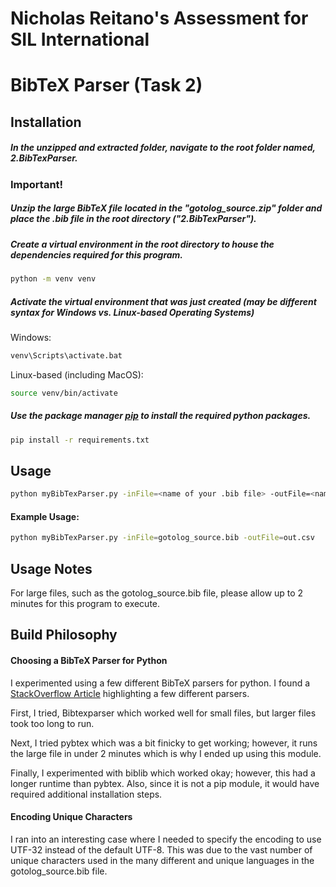 # Nicholas Reitano's Assessment for SIL International

# BibTeX Parser (Task 2)
## Installation

##### In the unzipped and extracted folder, navigate to the root folder named, 2.BibTexParser.

### Important!
##### Unzip the large BibTeX file located in the "gotolog_source.zip" folder and place the .bib file in the root directory ("2.BibTexParser").

##### Create a virtual environment in the root directory to house the dependencies required for this program.

````bash
python -m venv venv
````

##### Activate the virtual environment that was just created (may be different syntax for Windows vs. Linux-based Operating Systems)

Windows:
````bash
venv\Scripts\activate.bat

````
Linux-based (including MacOS): 
````bash
source venv/bin/activate
```` 

##### Use the package manager [pip](https://pip.pypa.io/en/stable/) to install the required python packages.

```bash
pip install -r requirements.txt
```

## Usage

```bash
python myBibTexParser.py -inFile=<name of your .bib file> -outFile=<name of your .csv file>
```
#### Example Usage: 
```bash
python myBibTexParser.py -inFile=gotolog_source.bib -outFile=out.csv
```

## Usage Notes
For large files, such as the gotolog_source.bib file, please allow up to 2 minutes for this program to execute. 

## Build Philosophy

#### Choosing a BibTeX Parser for Python
I experimented using a few different BibTeX parsers for python. I found a [StackOverflow Article](https://stackoverflow.com/questions/30768745/is-there-a-reliable-python-library-for-taking-a-bibtex-entry-and-outputting-it-i) highlighting a few different parsers. 

First, I tried, Bibtexparser which worked well for small files, but larger files took too long to run. 

Next, I tried pybtex which was a bit finicky to get working; however, it runs the large file in under 2 minutes which is why I ended up using this module. 

Finally, I experimented with biblib which worked okay; however, this had a longer runtime than pybtex. Also, since it is not a pip module, it would have required additional installation steps. 

#### Encoding Unique Characters
I ran into an interesting case where I needed to specify the encoding to use UTF-32 instead of the default UTF-8. This was due to the vast number of unique characters used in the many different and unique languages in the gotolog_source.bib file. 
 
